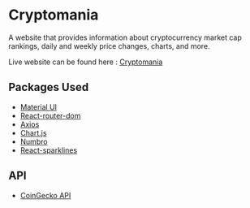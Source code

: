 # Cryptomania

A website that provides information about cryptocurrency market cap rankings, daily and weekly price changes, charts, and more.

Live website can be found here : [Cryptomania](https://cryptomania-kodluyoruz.netlify.app/)

## Packages Used

- [Material UI](https://mui.com/)
- [React-router-dom](https://v5.reactrouter.com/web/guides/quick-start)
- [Axios](https://github.com/axios/axios)
- [Chart.js](https://www.chartjs.org/)
- [Numbro](http://numbrojs.com/format.html)
- [React-sparklines](https://github.com/borisyankov/react-sparklines#readme)

## API

- [CoinGecko API](https://www.coingecko.com/en/api)
